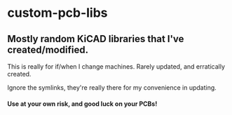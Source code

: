 # custom-pcb-libs
Mostly random KiCAD libraries that I've created/modified.
---
This is really for if/when I change machines. Rarely updated, and erratically created.

Ignore the symlinks, they're really there for my convenience in updating.

#### Use at your own risk, and good luck on your PCBs!
